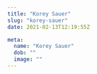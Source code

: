 ```yaml
---
title: "Korey Sauer"
slug: "korey-sauer"
date: 2021-02-13T12:19:55Z

meta:
  name: "Korey Sauer"
  dob: ""
  image: ""
---
```


